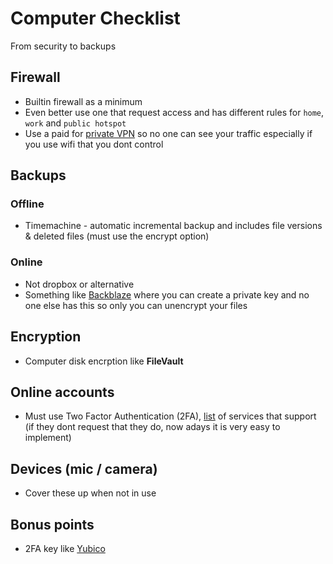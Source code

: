 # Computer Checklist

From security to backups

## Firewall

- Builtin firewall as a minimum
- Even better use one that request access and has different rules for `home`, `work` and `public hotspot`
- Use a paid for [private VPN](http://privateinternetaccess.com) so no one can see your traffic especially if you use wifi that you dont control

## Backups

### Offline

- Timemachine - automatic incremental backup and includes file versions & deleted files (must use the encrypt option)

### Online

- Not dropbox or alternative
- Something like [Backblaze](https://www.backblaze.com/cloud-backup.html) where you can create a private key and no one else has this so only you can unencrypt your files

## Encryption

- Computer disk encrption like **FileVault**

## Online accounts

- Must use Two Factor Authentication (2FA), [list](https://twofactorauth.org) of services that support (if they dont request that they do, now adays it is very easy to implement)

## Devices (mic / camera)

- Cover these up when not in use

## Bonus points

- 2FA key like [Yubico](https://www.yubico.com/?gclid=CLnx0LPE4tQCFUKx7Qod3FUJJw)
